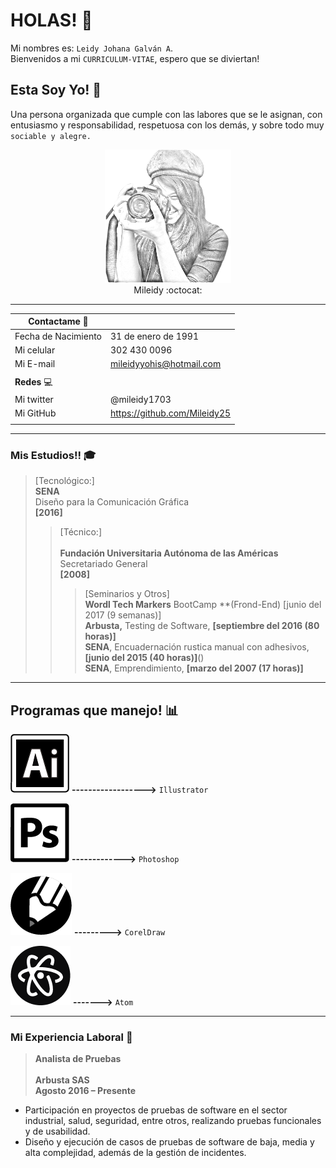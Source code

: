 # **HOLAS!** :wave:
Mi nombres es: `Leidy Johana Galván A`. <br/>
Bienvenidos a mi `CURRICULUM-VITAE`, espero que se diviertan!


## **Esta Soy Yo!** :princess:
Una persona organizada que cumple con las labores que se le asignan, con entusiasmo y responsabilidad,  respetuosa con los demás, y sobre todo muy `sociable y alegre.`

<p align="center">
  <a>
    <img width=40% src="./srr/mileidy.jpg"><br>
     Mileidy :octocat:
  </a>
</p>
  
----------------------

|Contactame :iphone:|  |
| ------ | ----------- |
| Fecha de Nacimiento | 31 de enero de 1991|
| Mi celular | 302 430 0096|
| Mi E-mail | mileidyyohis@hotmail.com|
|||
|  **Redes** :computer:|  |
| Mi twitter  | @mileidy1703|
| Mi GitHub | https://github.com/Mileidy25 |
||||

------------------------


### Mis Estudios!! :mortar_board:

> [Tecnológico:]		  
  **SENA**  <br/>
  Diseño para la Comunicación Gráfica <br/>
  **[2016]**
>> [Técnico:] <br/>				
  **Fundación Universitaria Autónoma de las Américas** <br/>
  Secretariado General <br/>
  **[2008]**
>>>[Seminarios y Otros] <br/>
**Wordl Tech Markers** BootCamp **(Frond-End) [junio del 2017 (9 semanas)] <br/>
**Arbusta,** Testing de Software, **[septiembre del 2016 (80 horas)]** <br/>
**SENA**, Encuadernación rustica manual con adhesivos, **[junio del 2015 (40 horas)]**() <br/>
**SENA**, Emprendimiento, **[marzo del 2007 (17 horas)]**


--------------------------

## Programas que manejo! :bar_chart:

![Illustrator](./srr/illus.jpg)
**------------------>**  `Illustrator`

![Photoshop](./srr/photoshop.jpg)
**------------->** `Photoshop`

![Corel](./srr/corel.jpg)
**--------->**  `CorelDraw`

![Atom](./srr/atom.jpg)
**------->**  `Atom`

<hr/>

### Mi Experiencia Laboral :post_office:

  >**Analista de Pruebas** <br/> 		
  **Arbusta SAS** <br/>
  **Agosto 2016 – Presente**

* Participación en proyectos de pruebas de software en el sector industrial, salud, seguridad, entre otros, realizando pruebas funcionales y de usabilidad.
* Diseño y ejecución de casos de pruebas de software de baja, media y alta complejidad, además de la gestión de incidentes.
